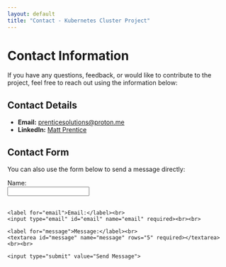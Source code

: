 ```yaml
---
layout: default
title: "Contact - Kubernetes Cluster Project"
---
```


# Contact Information

If you have any questions, feedback, or would like to contribute to the project, feel free to reach out using the information below:

## Contact Details
- **Email:** [prenticesolutions@proton.me](mailto:prenticesolutions@proton.me)
- **LinkedIn:** [Matt Prentice](https://www.linkedin.com/in/matt-prentice/)

## Contact Form
You can also use the form below to send a message directly:

<form action="mailto:prenticesolutions@proton.me" method="post" enctype="text/plain">
    <label for="name">Name:</label><br>
    <input type="text" id="name" name="name" required><br><br>

    <label for="email">Email:</label><br>
    <input type="email" id="email" name="email" required><br><br>

    <label for="message">Message:</label><br>
    <textarea id="message" name="message" rows="5" required></textarea><br><br>

    <input type="submit" value="Send Message">
</form>
